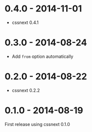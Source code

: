 # 0.4.0 - 2014-11-01

- cssnext 0.4.1

# 0.3.0 - 2014-08-24

- Add `from` option automatically

# 0.2.0 - 2014-08-22

- cssnext 0.2.2

# 0.1.0 - 2014-08-19

First release using cssnext 0.1.0
